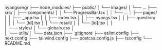 nyangseng/
├── node_modules/
├── public/
│   └── images/
│       └── ...
├── src/
│   ├── components/
│   │   └── ProgressBar.tsx
│   │   └── ...
│   ├── pages/
│   │   ├── _app.tsx
│   │   ├── index.tsx
│   │   ├── nyangs.tsx
│   │   ├── question/
│   │   │   └── [id].tsx
│   │   └── result/
│   │       └── [id].tsx
│   │    
│   └── styles/
│       └── globals.css
│    
│   └── utils/
│         └── data.json
├── .gitignore
├── eslint.config
├── next.config
├── tailwind.config
├── postcss.config.js
├── tsconfig
└── README.md